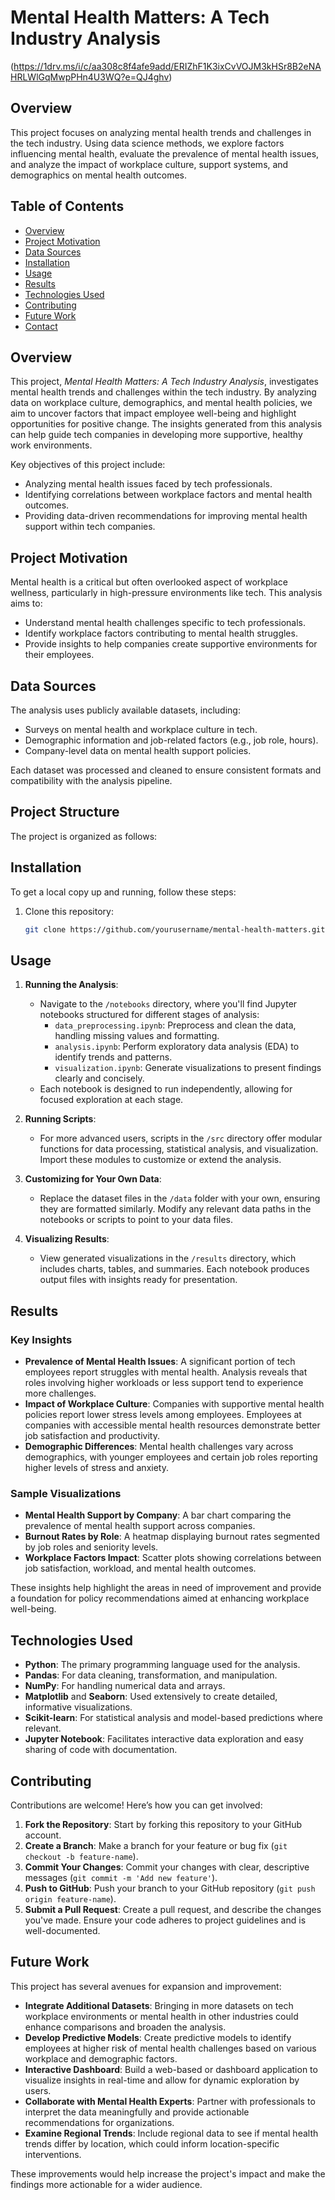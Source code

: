 # Mental Health Matters: A Tech Industry Analysis

(https://1drv.ms/i/c/aa308c8f4afe9add/ERIZhF1K3ixCvVOJM3kHSr8B2eNAHRLWlGqMwpPHn4U3WQ?e=QJ4ghv) <!-- Optional: Add an image for visual appeal -->

## Overview

This project focuses on analyzing mental health trends and challenges in the tech industry. Using data science methods, we explore factors influencing mental health, evaluate the prevalence of mental health issues, and analyze the impact of workplace culture, support systems, and demographics on mental health outcomes.

## Table of Contents

- [Overview](#overview)
- [Project Motivation](#project-motivation)
- [Data Sources](#data-sources)
- [Installation](#installation)
- [Usage](#usage)
- [Results](#results)
- [Technologies Used](#technologies-used)
- [Contributing](#contributing)
- [Future Work](#future-work)
- [Contact](#contact)



## Overview

This project, *Mental Health Matters: A Tech Industry Analysis*, investigates mental health trends and challenges within the tech industry. By analyzing data on workplace culture, demographics, and mental health policies, we aim to uncover factors that impact employee well-being and highlight opportunities for positive change. The insights generated from this analysis can help guide tech companies in developing more supportive, healthy work environments.

Key objectives of this project include:
- Analyzing mental health issues faced by tech professionals.
- Identifying correlations between workplace factors and mental health outcomes.
- Providing data-driven recommendations for improving mental health support within tech companies.

## Project Motivation

Mental health is a critical but often overlooked aspect of workplace wellness, particularly in high-pressure environments like tech. This analysis aims to:
- Understand mental health challenges specific to tech professionals.
- Identify workplace factors contributing to mental health struggles.
- Provide insights to help companies create supportive environments for their employees.

## Data Sources

The analysis uses publicly available datasets, including:
- Surveys on mental health and workplace culture in tech.
- Demographic information and job-related factors (e.g., job role, hours).
- Company-level data on mental health support policies.

Each dataset was processed and cleaned to ensure consistent formats and compatibility with the analysis pipeline.

## Project Structure

The project is organized as follows:


## Installation

To get a local copy up and running, follow these steps:

1. Clone this repository:
   ```bash
   git clone https://github.com/yourusername/mental-health-matters.git
## Usage

1. **Running the Analysis**:
   - Navigate to the `/notebooks` directory, where you'll find Jupyter notebooks structured for different stages of analysis:
     - `data_preprocessing.ipynb`: Preprocess and clean the data, handling missing values and formatting.
     - `analysis.ipynb`: Perform exploratory data analysis (EDA) to identify trends and patterns.
     - `visualization.ipynb`: Generate visualizations to present findings clearly and concisely.
   - Each notebook is designed to run independently, allowing for focused exploration at each stage.

2. **Running Scripts**:
   - For more advanced users, scripts in the `/src` directory offer modular functions for data processing, statistical analysis, and visualization. Import these modules to customize or extend the analysis.

3. **Customizing for Your Own Data**:
   - Replace the dataset files in the `/data` folder with your own, ensuring they are formatted similarly. Modify any relevant data paths in the notebooks or scripts to point to your data files.

4. **Visualizing Results**:
   - View generated visualizations in the `/results` directory, which includes charts, tables, and summaries. Each notebook produces output files with insights ready for presentation.

## Results

### Key Insights
- **Prevalence of Mental Health Issues**: A significant portion of tech employees report struggles with mental health. Analysis reveals that roles involving higher workloads or less support tend to experience more challenges.
- **Impact of Workplace Culture**: Companies with supportive mental health policies report lower stress levels among employees. Employees at companies with accessible mental health resources demonstrate better job satisfaction and productivity.
- **Demographic Differences**: Mental health challenges vary across demographics, with younger employees and certain job roles reporting higher levels of stress and anxiety.

### Sample Visualizations
- **Mental Health Support by Company**: A bar chart comparing the prevalence of mental health support across companies.
- **Burnout Rates by Role**: A heatmap displaying burnout rates segmented by job roles and seniority levels.
- **Workplace Factors Impact**: Scatter plots showing correlations between job satisfaction, workload, and mental health outcomes.

These insights help highlight the areas in need of improvement and provide a foundation for policy recommendations aimed at enhancing workplace well-being.

## Technologies Used

- **Python**: The primary programming language used for the analysis.
- **Pandas**: For data cleaning, transformation, and manipulation.
- **NumPy**: For handling numerical data and arrays.
- **Matplotlib** and **Seaborn**: Used extensively to create detailed, informative visualizations.
- **Scikit-learn**: For statistical analysis and model-based predictions where relevant.
- **Jupyter Notebook**: Facilitates interactive data exploration and easy sharing of code with documentation.

## Contributing

Contributions are welcome! Here’s how you can get involved:

1. **Fork the Repository**: Start by forking this repository to your GitHub account.
2. **Create a Branch**: Make a branch for your feature or bug fix (`git checkout -b feature-name`).
3. **Commit Your Changes**: Commit your changes with clear, descriptive messages (`git commit -m 'Add new feature'`).
4. **Push to GitHub**: Push your branch to your GitHub repository (`git push origin feature-name`).
5. **Submit a Pull Request**: Create a pull request, and describe the changes you've made. Ensure your code adheres to project guidelines and is well-documented.

## Future Work

This project has several avenues for expansion and improvement:

- **Integrate Additional Datasets**: Bringing in more datasets on tech workplace environments or mental health in other industries could enhance comparisons and broaden the analysis.
- **Develop Predictive Models**: Create predictive models to identify employees at higher risk of mental health challenges based on various workplace and demographic factors.
- **Interactive Dashboard**: Build a web-based or dashboard application to visualize insights in real-time and allow for dynamic exploration by users.
- **Collaborate with Mental Health Experts**: Partner with professionals to interpret the data meaningfully and provide actionable recommendations for organizations.
- **Examine Regional Trends**: Include regional data to see if mental health trends differ by location, which could inform location-specific interventions.

These improvements would help increase the project's impact and make the findings more actionable for a wider audience.


